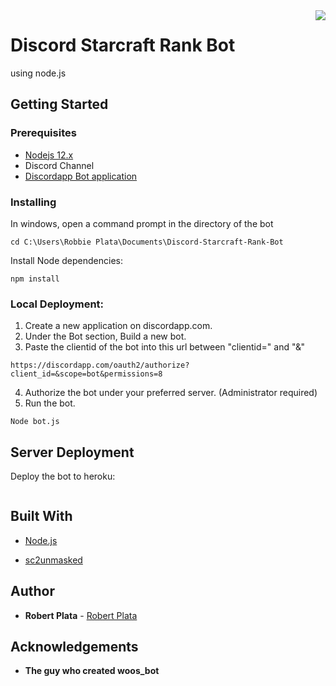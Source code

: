 <img src="https://i.imgur.com/ltUat7F.png" align="right"/>

# Discord Starcraft Rank Bot
using node.js

## Getting Started

### Prerequisites

* <a href="https://nodejs.org/en/" >Nodejs 12.x</a> <br>
* Discord Channel <br>
* <a href="https://discordapp.com/developers/applications/">Discordapp Bot application</a>

### Installing
In windows, open a command prompt in the directory of the bot
```
cd C:\Users\Robbie Plata\Documents\Discord-Starcraft-Rank-Bot
```
Install Node dependencies:
```
npm install
```
### Local Deployment:
1. Create a new application on discordapp.com. <br>
2. Under the Bot section, Build a new bot. <br>
3. Paste the clientid of the bot into this url between "clientid=" and "&" <br>
```
https://discordapp.com/oauth2/authorize?client_id=&scope=bot&permissions=8
```
4. Authorize the bot under your preferred server. (Administrator required) <br>
5. Run the bot. <br>
```
Node bot.js
```

## Server Deployment


Deploy the bot to heroku:
```

```

## Built With

* [Node.js](https://nodejs.org/en/)

* [sc2unmasked](https://www.sc2unmasked.com/)

## Author

* **Robert Plata** - [Robert Plata](https://github.com/robbieplata)

## Acknowledgements

* **The guy who created woos_bot**
